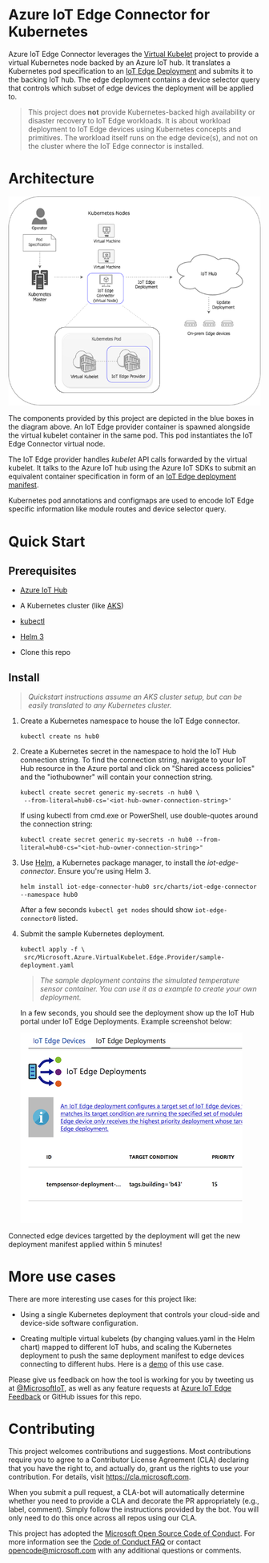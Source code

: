 
# Azure IoT Edge Connector for Kubernetes
Azure IoT Edge Connector leverages the [Virtual Kubelet](https://github.com/virtual-kubelet/virtual-kubelet/blob/master/README.md) project to provide a
virtual Kubernetes node backed by an Azure IoT hub. It translates a Kubernetes
pod specification to an [IoT Edge Deployment](https://docs.microsoft.com/en-us/azure/iot-edge/module-deployment-monitoring) and submits it to the backing IoT hub. The edge deployment contains a device selector query that controls which subset of edge devices the deployment will be applied to.

>This project does **not** provide Kubernetes-backed high availability or disaster recovery to IoT Edge workloads. It is about workload deployment to IoT Edge devices using Kubernetes concepts and primitives. The workload itself runs on the edge device(s), and not on the cluster where the IoT Edge connector is installed.

# Architecture


![iot edge connector](/media/iot-edge-connector.png)


The components provided by this project are depicted in the blue boxes in the diagram above. An IoT Edge provider container is spawned alongside the virtual kubelet container in the same pod. This pod instantiates the IoT Edge Connector virtual node.

The IoT Edge provider handles *kubelet* API calls forwarded by the virtual kubelet. It talks to the Azure IoT hub using the Azure IoT SDKs to submit an equivalent container specification in form of an [IoT Edge deployment manifest](https://docs.microsoft.com/en-us/azure/iot-edge/how-to-deploy-monitor).

Kubernetes pod annotations and configmaps are used to encode IoT Edge specific information like module routes and device selector query.

# Quick Start

## Prerequisites

* [Azure IoT Hub](https://azure.microsoft.com/en-us/services/iot-hub/)

* A Kubernetes cluster (like [AKS](https://docs.microsoft.com/en-us/azure/aks/kubernetes-walkthrough))

* [kubectl](https://kubernetes.io/docs/tasks/tools/install-kubectl/)

* [Helm 3](https://helm.sh/)

* Clone this repo 

## Install

> *Quickstart instructions assume an AKS cluster setup, but can be easily translated to any Kubernetes cluster.*

1. Create a Kubernetes namespace to house the IoT Edge connector. 

    ```
    kubectl create ns hub0
    ```

1. Create a Kubernetes secret in the namespace to hold the IoT Hub connection string.
   To find the connection string, navigate to your IoT Hub resource in the Azure portal and click on "Shared access policies" and the "iothubowner" will contain your connection string. 
    ```
    kubectl create secret generic my-secrets -n hub0 \
     --from-literal=hub0-cs='<iot-hub-owner-connection-string>'
     ```
    
    If using kubectl from cmd.exe or PowerShell, use double-quotes around the connection string:
    
    ```
    kubectl create secret generic my-secrets -n hub0 --from-literal=hub0-cs="<iot-hub-owner-connection-string>"
    ```
    
    
1. Use [Helm](https://helm.sh), a Kubernetes package manager, to install the *iot-edge-connector*. Ensure you're using Helm 3.

    ```
    helm install iot-edge-connector-hub0 src/charts/iot-edge-connector --namespace hub0
    ```

    After a few seconds ```kubectl get nodes``` should show ```iot-edge-connector0``` listed.

1. Submit the sample Kubernetes deployment.
    ```
    kubectl apply -f \
     src/Microsoft.Azure.VirtualKubelet.Edge.Provider/sample-deployment.yaml
    ```
    >*The sample deployment contains the simulated temperature sensor container. You can use it as a example to create your own deployment.*    

    In a few seconds, you should see the deployment show up the IoT Hub portal under IoT Edge Deployments. Example screenshot below:

    ![tempsensor deployment](/media/tempsensor-deployment.png)

Connected edge devices targetted by the deployment will get the new deployment manifest applied within 5 minutes!

# More use cases

There are more interesting use cases for this project like:

* Using a single Kubernetes deployment that controls your cloud-side and device-side software configuration. 

* Creating multiple virtual kubelets (by changing values.yaml in the Helm chart) mapped to different IoT hubs, and scaling the Kubernetes deployment to push the same deployment manifest to edge devices connecting to different hubs. Here is a [demo](https://www.youtube.com/watch?v=p-R2mV7Bxuk) of this use case.

Please give us feedback on how the tool is working for you by tweeting us at [@MicrosoftIoT](https://twitter.com/MicrosoftIoT), as well as any feature requests at [Azure IoT Edge Feedback](https://feedback.azure.com/forums/907045-azure-iot-edge/) or GitHub issues for this repo.


# Contributing

This project welcomes contributions and suggestions.  Most contributions require you to agree to a
Contributor License Agreement (CLA) declaring that you have the right to, and actually do, grant us
the rights to use your contribution. For details, visit https://cla.microsoft.com.

When you submit a pull request, a CLA-bot will automatically determine whether you need to provide
a CLA and decorate the PR appropriately (e.g., label, comment). Simply follow the instructions
provided by the bot. You will only need to do this once across all repos using our CLA.

This project has adopted the [Microsoft Open Source Code of Conduct](https://opensource.microsoft.com/codeofconduct/).
For more information see the [Code of Conduct FAQ](https://opensource.microsoft.com/codeofconduct/faq/) or
contact [opencode@microsoft.com](mailto:opencode@microsoft.com) with any additional questions or comments.
